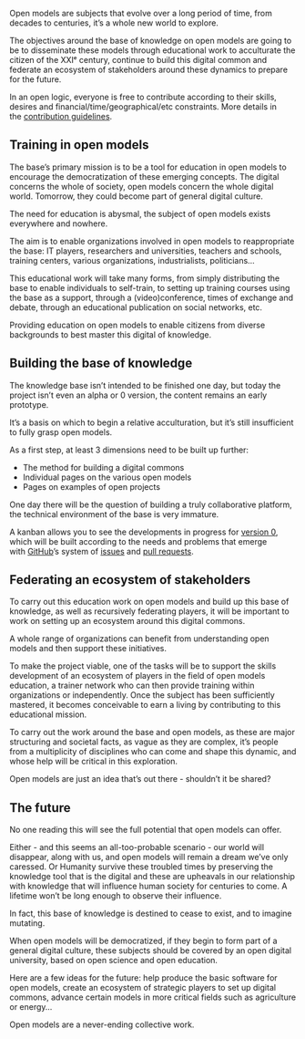Open models are subjects that evolve over a long period of time, from decades to centuries, it’s a whole new world to explore.

The objectives around the base of knowledge on open models are going to be to disseminate these models through educational work to acculturate the citizen of the XXIᵉ century, continue to build this digital common and federate an ecosystem of stakeholders around these dynamics to prepare for the future.

In an open logic, everyone is free to contribute according to their skills, desires and financial/time/geographical/etc constraints. More details in the [contribution guidelines](https://open-models.org/organisation/contribution-guidelines.html).

## Training in open models

The base’s primary mission is to be a tool for education in open models to encourage the democratization of these emerging concepts. The digital concerns the whole of society, open models concern the whole digital world. Tomorrow, they could become part of general digital culture.

The need for education is abysmal, the subject of open models exists everywhere and nowhere.

The aim is to enable organizations involved in open models to reappropriate the base: IT players, researchers and universities, teachers and schools, training centers, various organizations, industrialists, politicians…

This educational work will take many forms, from simply distributing the base to enable individuals to self-train, to setting up training courses using the base as a support, through a (video)conference, times of exchange and debate, through an educational publication on social networks, etc.

Providing education on open models to enable citizens from diverse backgrounds to best master this digital of knowledge.

## Building the base of knowledge

The knowledge base isn’t intended to be finished one day, but today the project isn’t even an alpha or 0 version, the content remains an early prototype.

It’s a basis on which to begin a relative acculturation, but it’s still insufficient to fully grasp open models.

As a first step, at least 3 dimensions need to be built up further:

- The method for building a digital commons
- Individual pages on the various open models
- Pages on examples of open projects

One day there will be the question of building a truly collaborative platform, the technical environment of the base is very immature.

A kanban allows you to see the developments in progress for [version 0](https://github.com/Open-Models/Base/projects/1), which will be built according to the needs and problems that emerge with [GitHub](https://github.com/Open-Models/Base)’s system of [issues](https://github.com/Open-Models/Base/issues) and [pull requests](https://github.com/Open-Models/Base/pulls).

## Federating an ecosystem of stakeholders

To carry out this education work on open models and build up this base of knowledge, as well as recursively federating players, it will be important to work on setting up an ecosystem around this digital commons.

A whole range of organizations can benefit from understanding open models and then support these initiatives.

To make the project viable, one of the tasks will be to support the skills development of an ecosystem of players in the field of open models education, a trainer network who can then provide training within organizations or independently. Once the subject has been sufficiently mastered, it becomes conceivable to earn a living by contributing to this educational mission.

To carry out the work around the base and open models, as these are major structuring and societal facts, as vague as they are complex, it’s people from a multiplicity of disciplines who can come and shape this dynamic, and whose help will be critical in this exploration.

Open models are just an idea that’s out there - shouldn’t it be shared?

## The future

No one reading this will see the full potential that open models can offer.

Either - and this seems an all-too-probable scenario - our world will disappear, along with us, and open models will remain a dream we’ve only caressed. Or Humanity survive these troubled times by preserving the knowledge tool that is the digital and these are upheavals in our relationship with knowledge that will influence human society for centuries to come. A lifetime won’t be long enough to observe their influence.

In fact, this base of knowledge is destined to cease to exist, and to imagine mutating.

When open models will be democratized, if they begin to form part of a general digital culture, these subjects should be covered by an open digital university, based on open science and open education.

Here are a few ideas for the future: help produce the basic software for open models, create an ecosystem of strategic players to set up digital commons, advance certain models in more critical fields such as agriculture or energy…

Open models are a never-ending collective work.